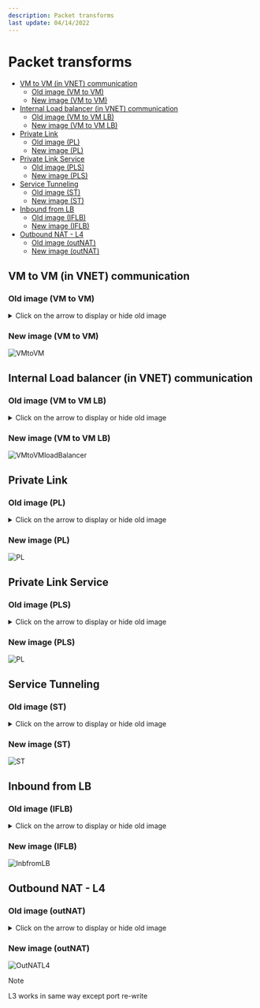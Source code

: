 ```yaml
---
description: Packet transforms
last update: 04/14/2022
---
```


# Packet transforms

- [VM to VM (in VNET) communication](#vm-to-vm-in-vnet-communication)
  - [Old image (VM to VM)](#old-image-vm-to-vm)
  - [New image (VM to VM)](#new-image-vm-to-vm)
- [Internal Load balancer (in VNET) communication](#internal-load-balancer-in-vnet-communication)
  - [Old image (VM to VM LB)](#old-image-vm-to-vm-lb)
  - [New image (VM to VM LB)](#new-image-vm-to-vm-lb)
- [Private Link](#private-link)
  - [Old image (PL)](#old-image-pl)
  - [New image (PL)](#new-image-pl)
- [Private Link Service](#private-link-service)
  - [Old image (PLS)](#old-image-pls)
  - [New image (PLS)](#new-image-pls)
- [Service Tunneling](#service-tunneling)
  - [Old image (ST)](#old-image-st)
  - [New image (ST)](#new-image-st)
- [Inbound from LB](#inbound-from-lb)
  - [Old image (IFLB)](#old-image-iflb)
  - [New image (IFLB)](#new-image-iflb)
- [Outbound NAT - L4](#outbound-nat---l4)
  - [Old image (outNAT)](#old-image-outnat)
  - [New image (outNAT)](#new-image-outnat)


## VM to VM (in VNET) communication

### Old image (VM to VM) 

<details>
  <summary>Click on the arrow to display or hide old image</summary>

![VMtoVM](./images/sdn/vm_to_vm.png)

</details>

### New image (VM to VM) 

![VMtoVM](./images/sdn/sdn-packet-transforms-vm-to-vm.svg)

## Internal Load balancer (in VNET) communication

### Old image (VM to VM LB) 

<details>
  <summary>Click on the arrow to display or hide old image</summary>
  
![VMtoVMloadBalancer](./images/sdn/vm_to_ilb.png)

</details>

### New image (VM to VM LB) 

![VMtoVMloadBalancer](./images/sdn/sdn-packet-transforms-vm-internal-load-balancer.svg)

## Private Link

### Old image (PL) 

<details>
  <summary>Click on the arrow to display or hide old image</summary>

![PL](./images/sdn/private_link.png)

</details>

### New image (PL)

![PL](./images/sdn/sdn-packet-transforms-private-link.svg)

## Private Link Service

### Old image (PLS)

<details>
  <summary>Click on the arrow to display or hide old image</summary>

![PLS](./images/sdn/private_link_service.png)

</details>

### New image (PLS)

![PL](./images/sdn/sdn-packet-transforms-private-link-service.svg)

## Service Tunneling

### Old image (ST)

<details>
  <summary>Click on the arrow to display or hide old image</summary>

![ST](./images/sdn/service_tunneling.png)

</details>

### New image (ST)

![ST](./images/sdn/sdn-packet-transforms-service-tunneling.svg)

## Inbound from LB

### Old image (IFLB)

<details>
  <summary>Click on the arrow to display or hide old image</summary>


![InbfromLB](./images/sdn/inbound_frm_ilb.png)

</details>

### New image (IFLB)

![InbfromLB](./images/sdn/sdn-packet-transforms-inbound-from-lb.svg)

## Outbound NAT - L4

### Old image (outNAT)

<details>
  <summary>Click on the arrow to display or hide old image</summary>


![OutNATL4](./images/sdn/outbound_nat_l4.png)

(L3 works in same way except port re-write)

</details>

### New image (outNAT)

![OutNATL4](./images/sdn/sdn-packet-transforms-outbound-nat-l4.svg)

> [!NOTE]
> L3 works in same way except port re-write